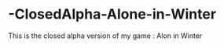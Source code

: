 -ClosedAlpha-Alone-in-Winter
============================

This is the closed alpha version of my game : Alon in Winter
